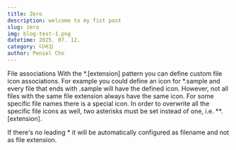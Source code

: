 ```yaml
---
title: Zero
description: welcome to my fist post
slug: zero
img: blog-test-1.png
datetime: 2025. 07. 12.
category: 디버깅
author: Peniel Cho
---
```



File associations
With the *.[extension] pattern you can define custom file icon associations. For example you could define an icon for *.sample and every file that ends with .sample will have the defined icon. However, not all files with the same file extension always have the same icon. For some specific file names there is a special icon. In order to overwrite all the specific file icons as well, two asterisks must be set instead of one, i.e. **.[extension].

If there's no leading * it will be automatically configured as filename and not as file extension.
